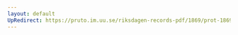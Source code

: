 ```yaml
---
layout: default
UpRedirect: https://pruto.im.uu.se/riksdagen-records-pdf/1869/prot-1869--fk--403.pdf
---
```

